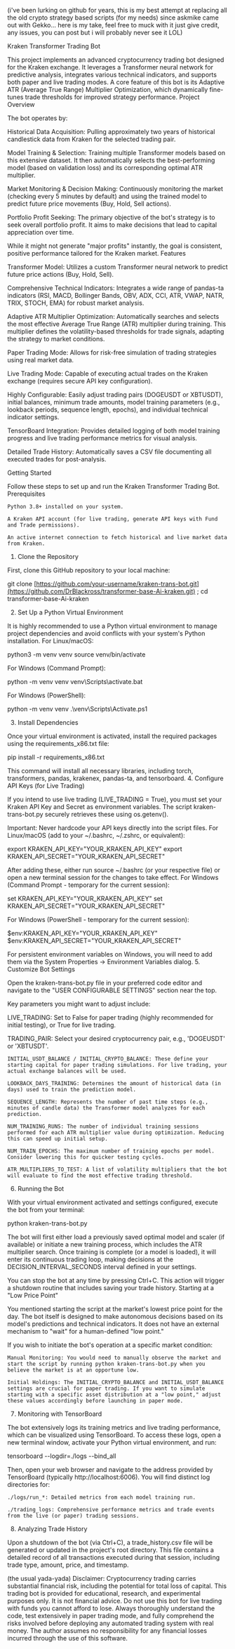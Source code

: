 (i've been lurking on github for years, this is my best attempt at replacing all the old crypto strategy based scripts (for my needs) since askmike came out with Gekko... here is my take, feel free to muck with it just give credit, any issues, you can post but i will probably never see it LOL)

Kraken Transformer Trading Bot

This project implements an advanced cryptocurrency trading bot designed for the Kraken exchange. It leverages a Transformer neural network for predictive analysis, integrates various technical indicators, and supports both paper and live trading modes. A core feature of this bot is its Adaptive ATR (Average True Range) Multiplier Optimization, which dynamically fine-tunes trade thresholds for improved strategy performance.
Project Overview

The bot operates by:

 Historical Data Acquisition: Pulling approximately two years of historical candlestick data from Kraken for the selected trading pair.

 Model Training & Selection: Training multiple Transformer models based on this extensive dataset. It then automatically selects the best-performing model (based on validation loss) and its corresponding optimal ATR multiplier.

 Market Monitoring & Decision Making: Continuously monitoring the market (checking every 5 minutes by default) and using the trained model to predict future price movements (Buy, Hold, Sell actions).

 Portfolio Profit Seeking: The primary objective of the bot's strategy is to seek overall portfolio profit. It aims to make decisions that lead to capital appreciation over time.

While it might not generate "major profits" instantly, the goal is consistent, positive performance tailored for the Kraken market.
Features

Transformer Model: Utilizes a custom Transformer neural network to predict future price actions (Buy, Hold, Sell).

Comprehensive Technical Indicators: Integrates a wide range of pandas-ta indicators (RSI, MACD, Bollinger Bands, OBV, ADX, CCI, ATR, VWAP, NATR, TRIX, STOCH, EMA) for robust market analysis.

Adaptive ATR Multiplier Optimization: Automatically searches and selects the most effective Average True Range (ATR) multiplier during training. This multiplier defines the volatility-based thresholds for trade signals, adapting the strategy to market conditions.

Paper Trading Mode: Allows for risk-free simulation of trading strategies using real market data.

Live Trading Mode: Capable of executing actual trades on the Kraken exchange (requires secure API key configuration).

Highly Configurable: Easily adjust trading pairs (DOGEUSDT or XBTUSDT), initial balances, minimum trade amounts, model training parameters (e.g., lookback periods, sequence length, epochs), and individual technical indicator settings.

TensorBoard Integration: Provides detailed logging of both model training progress and live trading performance metrics for visual analysis.

Detailed Trade History: Automatically saves a CSV file documenting all executed trades for post-analysis.

Getting Started

Follow these steps to set up and run the Kraken Transformer Trading Bot.
Prerequisites

    Python 3.8+ installed on your system.

    A Kraken API account (for live trading, generate API keys with Fund and Trade permissions).

    An active internet connection to fetch historical and live market data from Kraken.

1. Clone the Repository

First, clone this GitHub repository to your local machine:

git clone [https://github.com/your-username/kraken-trans-bot.git](https://github.com/DrBlackross/transformer-base-Ai-kraken.git) ; cd transformer-base-Ai-kraken

2. Set Up a Python Virtual Environment

It is highly recommended to use a Python virtual environment to manage project dependencies and avoid conflicts with your system's Python installation.
For Linux/macOS:

python3 -m venv venv
source venv/bin/activate

For Windows (Command Prompt):

python -m venv venv
venv\Scripts\activate.bat

For Windows (PowerShell):

python -m venv venv
.\venv\Scripts\Activate.ps1

3. Install Dependencies

Once your virtual environment is activated, install the required packages using the requirements_x86.txt file:

pip install -r requirements_x86.txt

This command will install all necessary libraries, including torch, transformers, pandas, krakenex, pandas-ta, and tensorboard.
4. Configure API Keys (for Live Trading)

If you intend to use live trading (LIVE_TRADING = True), you must set your Kraken API Key and Secret as environment variables. The script kraken-trans-bot.py securely retrieves these using os.getenv().

Important: Never hardcode your API keys directly into the script files.
For Linux/macOS (add to your ~/.bashrc, ~/.zshrc, or equivalent):

export KRAKEN_API_KEY="YOUR_KRAKEN_API_KEY"
export KRAKEN_API_SECRET="YOUR_KRAKEN_API_SECRET"

After adding these, either run source ~/.bashrc (or your respective file) or open a new terminal session for the changes to take effect.
For Windows (Command Prompt - temporary for the current session):

set KRAKEN_API_KEY="YOUR_KRAKEN_API_KEY"
set KRAKEN_API_SECRET="YOUR_KRAKEN_API_SECRET"

For Windows (PowerShell - temporary for the current session):

$env:KRAKEN_API_KEY="YOUR_KRAKEN_API_KEY"
$env:KRAKEN_API_SECRET="YOUR_KRAKEN_API_SECRET"

For persistent environment variables on Windows, you will need to add them via the System Properties -> Environment Variables dialog.
5. Customize Bot Settings

Open the kraken-trans-bot.py file in your preferred code editor and navigate to the "USER CONFIGURABLE SETTINGS" section near the top.

Key parameters you might want to adjust include:

   LIVE_TRADING: Set to False for paper trading (highly recommended for initial testing), or True for live trading.

   TRADING_PAIR: Select your desired cryptocurrency pair, e.g., 'DOGEUSDT' or 'XBTUSDT'.

    INITIAL_USDT_BALANCE / INITIAL_CRYPTO_BALANCE: These define your starting capital for paper trading simulations. For live trading, your actual exchange balances will be used.

    LOOKBACK_DAYS_TRAINING: Determines the amount of historical data (in days) used to train the prediction model.

    SEQUENCE_LENGTH: Represents the number of past time steps (e.g., minutes of candle data) the Transformer model analyzes for each prediction.

    NUM_TRAINING_RUNS: The number of individual training sessions performed for each ATR multiplier value during optimization. Reducing this can speed up initial setup.

    NUM_TRAIN_EPOCHS: The maximum number of training epochs per model. Consider lowering this for quicker testing cycles.

    ATR_MULTIPLIERS_TO_TEST: A list of volatility multipliers that the bot will evaluate to find the most effective trading threshold.

6. Running the Bot

With your virtual environment activated and settings configured, execute the bot from your terminal:

python kraken-trans-bot.py

The bot will first either load a previously saved optimal model and scaler (if available) or initiate a new training process, which includes the ATR multiplier search. Once training is complete (or a model is loaded), it will enter its continuous trading loop, making decisions at the DECISION_INTERVAL_SECONDS interval defined in your settings.

You can stop the bot at any time by pressing Ctrl+C. This action will trigger a shutdown routine that includes saving your trade history.
Starting at a "Low Price Point"

You mentioned starting the script at the market's lowest price point for the day. The bot itself is designed to make autonomous decisions based on its model's predictions and technical indicators. It does not have an external mechanism to "wait" for a human-defined "low point."

If you wish to initiate the bot's operation at a specific market condition:

    Manual Monitoring: You would need to manually observe the market and start the script by running python kraken-trans-bot.py when you believe the market is at an opportune low.

    Initial Holdings: The INITIAL_CRYPTO_BALANCE and INITIAL_USDT_BALANCE settings are crucial for paper trading. If you want to simulate starting with a specific asset distribution at a "low point," adjust these values accordingly before launching in paper mode.

7. Monitoring with TensorBoard

The bot extensively logs its training metrics and live trading performance, which can be visualized using TensorBoard. To access these logs, open a new terminal window, activate your Python virtual environment, and run:

tensorboard --logdir=./logs --bind_all

Then, open your web browser and navigate to the address provided by TensorBoard (typically http://localhost:6006). You will find distinct log directories for:

    ./logs/run_*: Detailed metrics from each model training run.

    ./trading_logs: Comprehensive performance metrics and trade events from the live (or paper) trading sessions.

8. Analyzing Trade History

Upon a shutdown of the bot (via Ctrl+C), a trade_history.csv file will be generated or updated in the project's root directory. This file contains a detailed record of all transactions executed during that session, including trade type, amount, price, and timestamp.

(the usual yada-yada)
Disclaimer: Cryptocurrency trading carries substantial financial risk, including the potential for total loss of capital. This trading bot is provided for educational, research, and experimental purposes only. It is not financial advice. Do not use this bot for live trading with funds you cannot afford to lose. Always thoroughly understand the code, test extensively in paper trading mode, and fully comprehend the risks involved before deploying any automated trading system with real money. The author assumes no responsibility for any financial losses incurred through the use of this software.
